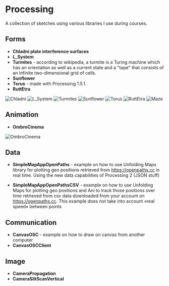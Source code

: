Processing
==========
A collection of sketches using various libraries I use during courses.  

## Forms
* **Chladni plate interference surfaces**
* **L_System**
* **Turmites** - according to wikipedia, a turmite is a Turing machine which has an orientation as well as a current state and a "tape" that consists of an infinite two-dimensional grid of cells.
* **Sunflower**
* **Torus** - made with Processing 1.5.1.
* **RuttEtra**


![Chladni](http://v3ga.github.io/Images/Processing/Forms/Thumbnails/Chandli-250.png)
![L_System](http://v3ga.github.io/Images/Processing/Forms/Thumbnails/L_system-250.png)
![Turmites](http://v3ga.github.io/Images/Processing/Forms/Thumbnails/Turmites-250.png)
![Sunflower](http://v3ga.github.io/Images/Processing/Forms/Thumbnails/Sunflower-250.png)
![Torus](http://v3ga.github.io/Images/Processing/Forms/Thumbnails/Torus-250.png)
![RuttEtra](http://v3ga.github.io/Images/Processing/Forms/Thumbnails/RuttEtra-250.png)
![Maze](http://v3ga.github.io/Images/Processing/Forms/Thumbnails/Maze-250.png)

## Animation
* **OmbroCinema**

![OmbroCinema](http://v3ga.github.io/Images/Processing/Animation/Thumbnails/OmbroCinema-250.png)

## Data
* **SimpleMapAppOpenPaths** - example on how to use Unfolding Maps library for plotting geo positions retrieved from https://openpaths.cc in real time.
Using the new data capabilities of Processing 2 (JSON stuff)
  
* **SimpleMapAppOpenPathsCSV** - example on how to use Unfolding Maps for plotting geo positions and Ani to track those positions over time retrieved from csv data downloaded from your account on https://openpaths.cc. 
This example does not take into account «real speed» between points


## Communication
* **CanvasOSC** - example on how to draw on canvas from another computer
* **CanvasOSCClient**

## Image
* **CameraPropagation**
* **CameraSlitScanVertical**


